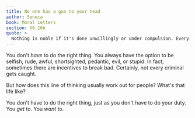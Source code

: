 ```yaml
---
title: No one has a gun to your head
author: Seneca
book: Moral Letters
section: 66.16b
quote: >
  Nothing is noble if it's done unwillingly or under compulsion. Every noble deed is voluntary.
---
```


You don't _have_ to do the right thing. You always have the option to be selfish, rude, awful, shortsighted, pedantic, evil, or stupid. In fact, sometimes there are incentives to break bad. Certainly, not every criminal gets caught.

But how does this line of thinking usually work out for people? What's that life like?

You don't have to do the right thing, just as you don't have to do your duty. You _get_ to. You _want_ to.
